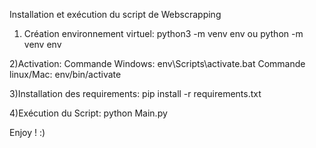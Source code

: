 Installation et exécution du script de Webscrapping 

1) Création environnement virtuel:
  python3 -m venv env
  ou 
  python -m venv env

2)Activation:
  Commande Windows: env\Scripts\activate.bat
  Commande linux/Mac: env/bin/activate

3)Installation des requirements:
  pip install -r requirements.txt

4)Exécution du Script:
  python Main.py


Enjoy ! :)
